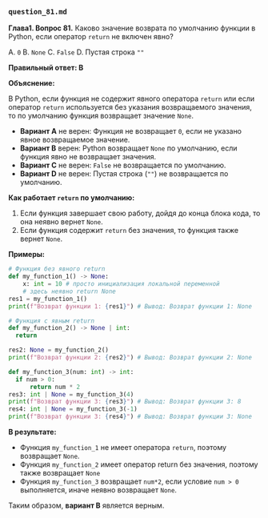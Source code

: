 ### `question_81.md`

**Глава1. Вопрос 81.** Каково значение возврата по умолчанию функции в Python, если оператор `return` не включен явно?

A.  `0`
B.  `None`
C.  `False`
D.  Пустая строка `""`

**Правильный ответ: B**

**Объяснение:**

В Python, если функция не содержит явного оператора `return` или если оператор `return` используется без указания возвращаемого значения, то по умолчанию функция возвращает значение `None`.

*   **Вариант A** не верен: Функция не возвращает `0`, если не указано явное возвращаемое значение.
*   **Вариант B** верен: Python возвращает `None` по умолчанию, если функция явно не возвращает значения.
*   **Вариант C** не верен: `False` не возвращается по умолчанию.
*  **Вариант D** не верен: Пустая строка (`""`) не возвращается по умолчанию.

**Как работает `return` по умолчанию:**

1.  Если функция завершает свою работу, дойдя до конца блока кода, то она неявно вернет `None`.
2.  Если функция содержит `return` без значения, то функция также вернет `None`.

**Примеры:**

```python
# Функция без явного return
def my_function_1() -> None:
    x: int = 10 # просто инициализация локальной переменной
    # здесь неявно return None
res1 = my_function_1()
print(f"Возврат функции 1: {res1}") # Вывод: Возврат функции 1: None

# Функция с явным return
def my_function_2() -> None | int:
  return

res2: None = my_function_2()
print(f"Возврат функции 2: {res2}") # Вывод: Возврат функции 2: None

def my_function_3(num: int) -> int:
  if num > 0:
      return num * 2
res3: int | None = my_function_3(4)
print(f"Возврат функции 3: {res3}") # Вывод: Возврат функции 3: 8
res4: int | None = my_function_3(-1)
print(f"Возврат функции 3: {res4}") # Вывод: Возврат функции 3: None
```
**В результате:**

* Функция `my_function_1` не имеет оператора `return`, поэтому возвращает `None`.
* Функция `my_function_2`  имеет оператор return без значения, поэтому также возвращает `None`
* Функция `my_function_3` возвращает  `num*2`, если условие `num > 0` выполняется, иначе неявно возвращает `None`.

Таким образом, **вариант B** является верным.
